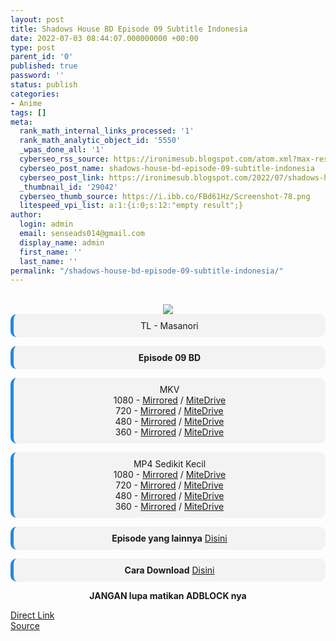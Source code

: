 ```yaml
---
layout: post
title: Shadows House BD Episode 09 Subtitle Indonesia
date: 2022-07-03 08:44:07.000000000 +00:00
type: post
parent_id: '0'
published: true
password: ''
status: publish
categories:
- Anime
tags: []
meta:
  rank_math_internal_links_processed: '1'
  rank_math_analytic_object_id: '5550'
  _wpas_done_all: '1'
  cyberseo_rss_source: https://ironimesub.blogspot.com/atom.xml?max-results=150
  cyberseo_post_name: shadows-house-bd-episode-09-subtitle-indonesia
  cyberseo_post_link: https://ironimesub.blogspot.com/2022/07/shadows-house-bd-episode-09-subtitle.html
  _thumbnail_id: '29042'
  cyberseo_thumb_source: https://i.ibb.co/FBd61Hz/Screenshot-78.png
  litespeed_vpi_list: a:1:{i:0;s:12:"empty result";}
author:
  login: admin
  email: senseads014@gmail.com
  display_name: admin
  first_name: ''
  last_name: ''
permalink: "/shadows-house-bd-episode-09-subtitle-indonesia/"
---
```

<p><meta content=" TL - Masanori Episode 09 BD MKV 1080 - Mirrored / MiteDrive 720 - Mirrored / MiteDrive 480 - Mirrored / MiteDrive 360 - M..." name="twitter:description" /></p>
<div style="text-align: center;">
<br />
<img src="{{ site.baseurl }}/assets/2022/07/Screenshot-78.png" />
<div style="-moz-border-radius: 10px; -webkit-border-radius: 10px; background-color: #f3f3f3; border-left: 5px solid #2288dd; border-radius: 10px; padding: 10px; t-align: left;">
TL - Masanori</div>
<p></p>
<div style="-moz-border-radius: 10px; -webkit-border-radius: 10px; background-color: #f3f3f3; border-left: 5px solid #2288dd; border-radius: 10px; padding: 10px; t-align: left;">
<strong>Episode 09 BD</strong> </div>
<p></p>
<div style="-moz-border-radius: 10px; -webkit-border-radius: 10px; background-color: #f3f3f3; border-left: 5px solid #2288dd; border-radius: 10px; padding: 10px; t-align: left;">
MKV<br />
1080 - <a href="https://mir.cr/0GL6MRAN">Mirrored</a> / <a href="https://mitedrive.my.id/view/31a058f2e46deb9">MiteDrive</a><br />
720 - <a href="https://mir.cr/PEHYWYHE">Mirrored</a> / <a href="https://mitedrive.my.id/view/8ed8930ee549a13">MiteDrive</a><br />
480 - <a href="https://mir.cr/0PINAYAM">Mirrored</a> / <a href="https://mitedrive.my.id/view/79741f9d049d5c8">MiteDrive</a><br />
360 - <a href="https://mir.cr/0TUOOFFP">Mirrored</a> / <a href="https://mitedrive.my.id/view/b1ea3219131b632">MiteDrive</a>
</div>
<p></p>
<div style="-moz-border-radius: 10px; -webkit-border-radius: 10px; background-color: #f3f3f3; border-left: 5px solid #2288dd; border-radius: 10px; padding: 10px; t-align: left;">
MP4 Sedikit Kecil<br />
1080 - <a href="https://mir.cr/1R663XRE">Mirrored</a> / <a href="https://mitedrive.my.id/view/6e894c85ddc3">MiteDrive</a><br />
720 - <a href="https://mir.cr/0UHGTZTX">Mirrored</a> / <a href="https://mitedrive.my.id/view/1eb05c399567096">MiteDrive</a><br />
480 - <a href="https://mir.cr/K05B9ADC">Mirrored</a> / <a href="https://mitedrive.my.id/view/4b1cf97471">MiteDrive</a><br />
360 - <a href="https://mir.cr/1TYF2UVZ">Mirrored</a> / <a href="https://mitedrive.my.id/view/3630c38">MiteDrive</a>
</div>
<p>
<div style="-moz-border-radius: 10px; -webkit-border-radius: 10px; background-color: #f3f3f3; border-left: 5px solid #2288dd; border-radius: 10px; padding: 10px; t-align: left;">
<strong>Episode yang lainnya</strong> <a href="https://ironimesub.blogspot.com/p/shadows-house-bd.html">Disini</a>
</div>
<p></p>
<div style="-moz-border-radius: 10px; -webkit-border-radius: 10px; background-color: #f3f3f3; border-left: 5px solid #2288dd; border-radius: 10px; padding: 10px; t-align: left;">
<strong>Cara Download</strong> <a href="https://ironimesub.blogspot.com/2022/04/cara-mendownload-di-mirrored.html">Disini</a>
</div>
<p><strong>JANGAN lupa matikan ADBLOCK nya</strong></p>
</div>
<link rel="stylesheet" href="https://cdnjs.cloudflare.com/ajax/libs/font-awesome/4.7.0/css/font-awesome.min.css" />
<div class="divbtn"> <a href="https://handymansurrender.com/fihup8buzv?key=94550f7ce39444073321dde3b8782f97" class="btn"><i class="fa fa-download"></i> Direct Link</a> <br /><a href="https://ironimesub.blogspot.com/2022/07/shadows-house-bd-episode-09-subtitle.html">Source</a> </div>
